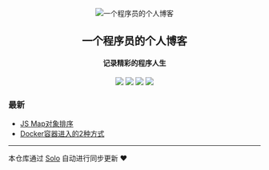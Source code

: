<p align="center"><img alt="一个程序员的个人博客" src="https://static.b3log.org/images/brand/solo-32.png"></p><h2 align="center">
一个程序员的个人博客
</h2>

<h4 align="center">记录精彩的程序人生</h4>
<p align="center"><a title="一个程序员的个人博客" target="_blank" href="https://github.com/wfwangjiangong/solo-blog"><img src="https://img.shields.io/github/last-commit/wfwangjiangong/solo-blog.svg?style=flat-square&color=FF9900"></a>
<a title="GitHub repo size in bytes" target="_blank" href="https://github.com/wfwangjiangong/solo-blog"><img src="https://img.shields.io/github/repo-size/wfwangjiangong/solo-blog.svg?style=flat-square"></a>
<a title="Solo Version" target="_blank" href="https://github.com/b3log/solo/releases"><img src="https://img.shields.io/badge/solo-3.6.4-f1e05a.svg?style=flat-square&color=blueviolet"></a>
<a title="Hits" target="_blank" href="https://github.com/b3log/hits"><img src="https://hits.b3log.org/wfwangjiangong/solo-blog.svg"></a></p>

### 最新

* [JS Map对象排序](https://www.liuxiaoyue.com/articles/2019/11/18/1574045699618.html)
* [Docker容器进入的2种方式](https://www.liuxiaoyue.com/articles/2019/11/14/1573719181862.html)



---

本仓库通过 [Solo](https://github.com/b3log/solo) 自动进行同步更新 ❤️ 